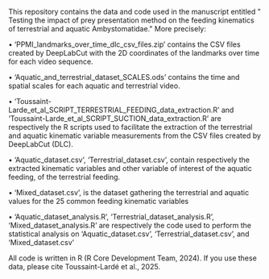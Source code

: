This repository contains the data and code used in the manuscript entitled " Testing the impact of prey presentation method on the feeding kinematics of terrestrial and aquatic Ambystomatidae." More precisely:

• ‘PPMI_landmarks_over_time_dlc_csv_files.zip’ contains the CSV files created by DeepLabCut with the 2D coordinates of the landmarks over time for each video sequence.

• ‘Aquatic_and_terrestrial_dataset_SCALES.ods’ contains the time and spatial scales for each aquatic and terrestrial video.

• ‘Toussaint-Larde_et_al_SCRIPT_TERRESTRIAL_FEEDING_data_extraction.R’ and ‘Toussaint-Larde_et_al_SCRIPT_SUCTION_data_extraction.R’  are respectively the R scripts used to facilitate the extraction of the terrestrial and aquatic kinematic variable measurements from the CSV files created by DeepLabCut (DLC).

• ‘Aquatic_dataset.csv’, ‘Terrestrial_dataset.csv’, contain respectively the extracted kinematic variables and other variable of interest of the aquatic feeding, of the terrestrial feeding.

• ‘Mixed_dataset.csv’, is the dataset gathering the terrestrial and aquatic values for the 25 common feeding kinematic variables

• ‘Aquatic_dataset_analysis.R’, ‘Terrestrial_dataset_analysis.R’, ‘Mixed_dataset_analysis.R’ are respectively the code used to perform the statistical analysis on ‘Aquatic_dataset.csv’, ‘Terrestrial_dataset.csv’, and ‘Mixed_dataset.csv’

All code is written in R (R Core Development Team, 2024). If you use these data, please cite Toussaint-Lardé et al., 2025.

